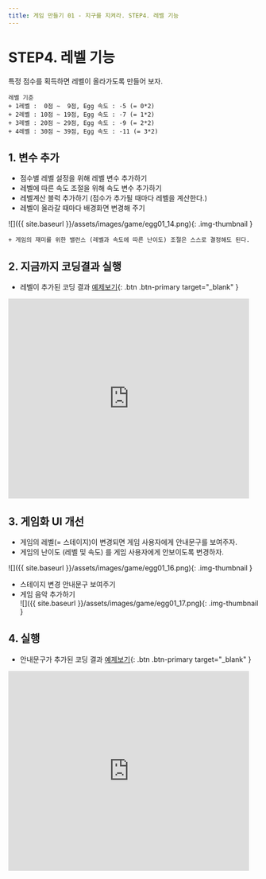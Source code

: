 ```yaml
---
title: 게임 만들기 01 - 지구를 지켜라. STEP4. 레벨 기능
---
```


# STEP4. 레벨 기능

특정 점수를 획득하면 레벨이 올라가도록 만들어 보자.
```
레벨 기준
+ 1레벨 :  0점 ~  9점, Egg 속도 : -5 (= 0*2)
+ 2레벨 : 10점 ~ 19점, Egg 속도 : -7 (= 1*2)
+ 3레벨 : 20점 ~ 29점, Egg 속도 : -9 (= 2*2)
+ 4레벨 : 30점 ~ 39점, Egg 속도 : -11 (= 3*2)
```

## 1. 변수 추가
+ 점수별 레벨 설정을 위해 레벨 변수 추가하기
+ 레벨에 따른 속도 조절을 위해 속도 변수 추가하기
+ 레벨계산 블럭 추가하기 (점수가 추가될 때마다 레벨을 계산한다.)
+ 레벨이 올라갈 때마다 배경화면 변경해 주기   

![]({{ site.baseurl }}/assets/images/game/egg01_14.png){: .img-thumbnail }

```
+ 게임의 재미를 위한 밸런스 (레벨과 속도에 따른 난이도) 조절은 스스로 결정해도 된다.    
```
## 2. 지금까지 코딩결과 실행
+ 레벨이 추가된 코딩 결과 [예제보기](https://scratch.mit.edu/projects/630074962/){: .btn .btn-primary target="_blank" }    

<iframe src="https://scratch.mit.edu/projects/630074962/embed" allowtransparency="true" width="485" height="402" frameborder="0" scrolling="no" allowfullscreen></iframe>


## 3. 게임화 UI 개선
+ 게임의 레벨(= 스테이지)이 변경되면 게임 사용자에게 안내문구를 보여주자.
+ 게임의 난이도 (레벨 및 속도) 를 게임 사용자에게 안보이도록 변경하자.

![]({{ site.baseurl }}/assets/images/game/egg01_16.png){: .img-thumbnail }    

+ 스테이지 변경 안내문구 보여주기
+ 게임 음악 추가하기    
![]({{ site.baseurl }}/assets/images/game/egg01_17.png){: .img-thumbnail }    

## 4. 실행
+ 안내문구가 추가된 코딩 결과 [예제보기](https://scratch.mit.edu/projects/631850294/){: .btn .btn-primary target="_blank" }    
<iframe src="https://scratch.mit.edu/projects/631850294/embed" allowtransparency="true" width="485" height="402" frameborder="0" scrolling="no" allowfullscreen></iframe>